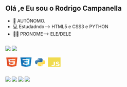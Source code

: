 ## Olá ,e Eu sou o Rodrigo Campanella 


- 🔭 AUTÔNOMO.
- 💻 Estudadndo-->  HTML5 e CSS3 e PYTHON
- 👨‍💼 PRONOME--> ELE/DELE
##
<div>
  <a href-"https://github.com/devcampanella"> 
    <img height="200em" src="https://github-readme-stats.vercel.app/api?username=devcampanella&show_icons=true&theme=dracula&include_all_commit=true&cout_private"true"/>
    <img height="200em" src="https://github-readme-stats.vercel.app/api/top-langs/?username=devcampanella&layout-compact&langs_count=16&theme=dracula"/>
  
</div>


<div style="display: inline_block"><br>
  <img align="center" alt="Rafa-HTML" height="30" width="40" src="https://raw.githubusercontent.com/devicons/devicon/master/icons/html5/html5-original.svg">
  <img align="center" alt="Rafa-CSS" height="30" width="40" src="https://raw.githubusercontent.com/devicons/devicon/master/icons/css3/css3-original.svg">
  <img align="center" alt="Rafa-Python" height="30" width="40" src="https://raw.githubusercontent.com/devicons/devicon/master/icons/python/python-original.svg">
  <img align="center" alt="Rafa-Js" height="30" width="40" src="https://raw.githubusercontent.com/devicons/devicon/master/icons/javascript/javascript-plain.svg">
</div>
  
  ##
 
<div> 

 <a href="https://www.instagram.com/cmtecampanella/profilecard/?igsh=aTBqamx4bmluZDZp" target="_blank"><img src="https://img.shields.io/badge/-Instagram-%23E4405F?style=for-the-badge&logo=instagram&logoColor=white" target="_blank"></a>
 <a href="rodrigocampanella" target="_blank"><img src="https://img.shields.io/badge/Discord-7289DA?style=for-the-badge&logo=discord&logoColor=white" target="_blank"></a> 
 <a href="https://www.linkedin.com/in/rodrigo-campanella-1b859426b/" target="_blank"><img src="https://img.shields.io/badge/-LinkedIn-%230077B5?style=for-the-badge&logo=linkedin&logoColor=white" target="_blank"></a> 
 <a href = "mailto:devcampanella@gmail.com"><img src="https://img.shields.io/badge/-Gmail-%23333?style=for-the-badge&logo=gmail&logoColor=white" target="_blank"></a>
  
</div>



